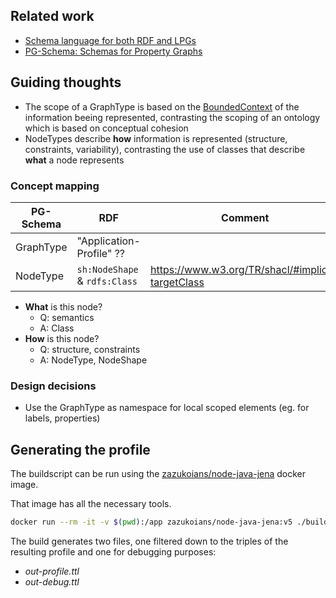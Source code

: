 ## Related work

- [Schema language for both RDF and LPGs](https://www.lassila.org/publications/2024/lassila-kgc-2024-schemas-final.pdf)
- [PG-Schema: Schemas for Property Graphs](https://dl.acm.org/doi/10.1145/3589778)


## Guiding thoughts

- The scope of a GraphType is based on the [BoundedContext](https://martinfowler.com/bliki/BoundedContext.html) of the information beeing represented, contrasting the scoping of an ontology which is based on conceptual cohesion
- NodeTypes describe **how** information is represented (structure, constraints, variability), contrasting the use of classes that describe **what** a node represents

### Concept mapping

| PG-Schema | RDF | Comment |
| --- | --- | --- |
| GraphType | "Application-Profile" ?? |  |
| NodeType | `sh:NodeShape` & `rdfs:Class` | https://www.w3.org/TR/shacl/#implicit-targetClass |

* **What** is this node?
  * Q: semantics
  * A: Class
* **How** is this node?
  * Q: structure, constraints
  * A: NodeType, NodeShape

### Design decisions

- Use the GraphType as namespace for local scoped elements (eg. for labels, properties)

## Generating the profile

The buildscript can be run using the [zazukoians/node-java-jena](https://hub.docker.com/r/zazukoians/node-java-jena) docker image.

That image has all the necessary tools.

```sh
docker run --rm -it -v $(pwd):/app zazukoians/node-java-jena:v5 ./build.sh
```

The build generates two files, one filtered down to the triples of the resulting profile and one for debugging purposes:

- *out-profile.ttl*
- *out-debug.ttl*
